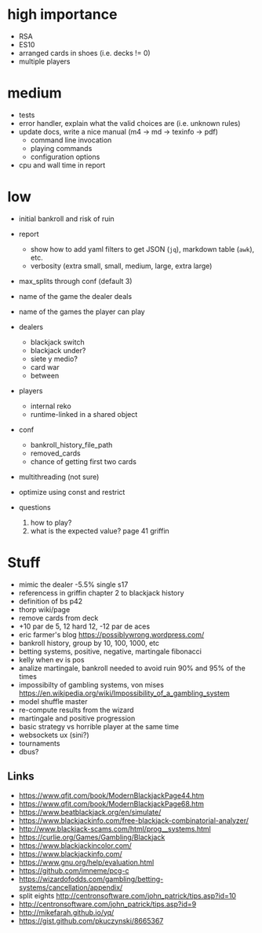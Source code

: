 # high importance

 * RSA
 * ES10
 * arranged cards in shoes (i.e. decks != 0)
 * multiple players

# medium

 * tests
 * error handler, explain what the valid choices are (i.e. unknown rules)
 * update docs, write a nice manual (m4 -> md -> texinfo -> pdf)
   - command line invocation
   - playing commands
   - configuration options
 * cpu and wall time in report

# low

 * initial bankroll and risk of ruin
 * report
   * show how to add yaml filters to get JSON (`jq`), markdown table (`awk`), etc.
   * verbosity (extra small, small, medium, large, extra large)
 * max_splits through conf (default 3)
 * name of the game the dealer deals
 * name of the games the player can play
 * dealers
   * blackjack switch
   * blackjack under?
   * siete y medio?
   * card war
   * between
 * players
   * internal reko
   * runtime-linked in a shared object
 * conf
   * bankroll_history_file_path
   * removed_cards
   * chance of getting first two cards
 
 * multithreading (not sure)
 * optimize using const and restrict 

 * questions
    1. how to play?
    2. what is the expected value? page 41 griffin

# Stuff    
    
 * mimic the dealer -5.5% single s17
 * referencess in griffin chapter 2 to blackjack history
 * definition of bs p42
 * thorp wiki/page
 * remove cards from deck
 * +10 par de 5, 12 hard 12, -12 par de aces
 * eric farmer's blog  <https://possiblywrong.wordpress.com/>
 * bankroll history, group by 10, 100, 1000, etc
 * betting systems, positive, negative, martingale fibonacci
 * kelly when ev is pos
 * analize martingale, bankroll needed to avoid ruin 90% and 95% of the times
 * impossibilty of gambling systems, von mises <https://en.wikipedia.org/wiki/Impossibility_of_a_gambling_system>
 * model shuffle master
 * re-compute results from the wizard
 * martingale and positive progression
 * basic strategy vs horrible player at the same time
 * websockets ux (sini?)
 * tournaments
 * dbus?


## Links 

 * https://www.qfit.com/book/ModernBlackjackPage44.htm
 * https://www.qfit.com/book/ModernBlackjackPage68.htm
 * https://www.beatblackjack.org/en/simulate/
 * https://www.blackjackinfo.com/free-blackjack-combinatorial-analyzer/
 * http://www.blackjack-scams.com/html/prog__systems.html
 * https://curlie.org/Games/Gambling/Blackjack
 * https://www.blackjackincolor.com/
 * https://www.blackjackinfo.com/
 * https://www.gnu.org/help/evaluation.html 
 * https://github.com/imneme/pcg-c
 * https://wizardofodds.com/gambling/betting-systems/cancellation/appendix/
 * split eights http://centronsoftware.com/john_patrick/tips.asp?id=10
 * http://centronsoftware.com/john_patrick/tips.asp?id=9
 * http://mikefarah.github.io/yq/
 * https://gist.github.com/pkuczynski/8665367
 

